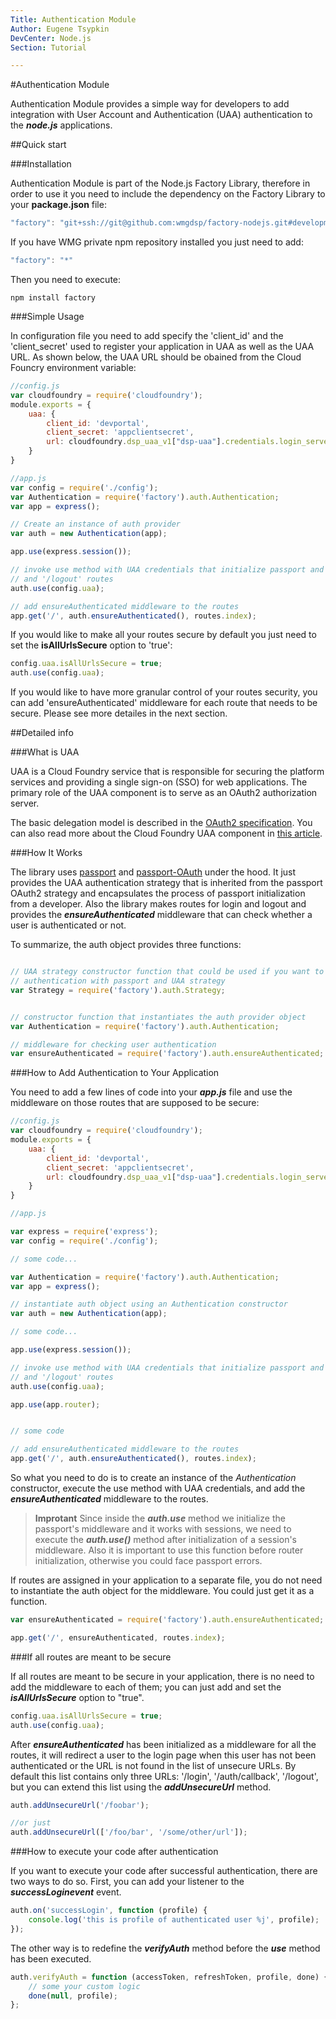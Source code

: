 ```yaml
---
Title: Authentication Module
Author: Eugene Tsypkin
DevCenter: Node.js
Section: Tutorial

---
```

#Authentication Module

Authentication Module provides a simple way for developers to add integration with  User Account and Authentication (UAA) authentication to the ***node.js*** applications.

##Quick start

###Installation

Authentication Module is part of the Node.js Factory Library, therefore in order to use it you need to include the dependency on the Factory Library to your **package.json** file:

```js
"factory": "git+ssh://git@github.com:wmgdsp/factory-nodejs.git#development"

```
If you have WMG private npm repository installed you just need to add:
```js
"factory": "*"

```

Then you need to execute:

```
npm install factory
```

###Simple Usage

In configuration file you need to add specify the 'client_id' and the 'client_secret' used to register your application in UAA as well as the UAA URL. As shown below, the UAA URL should be obained from the Cloud Founcry environment variable:

```js
//config.js
var cloudfoundry = require('cloudfoundry');
module.exports = {
    uaa: {
        client_id: 'devportal',
        client_secret: 'appclientsecret',
        url: cloudfoundry.dsp_uaa_v1["dsp-uaa"].credentials.login_server_url
    }
}

```

```js
//app.js
var config = require('./config');
var Authentication = require('factory').auth.Authentication;
var app = express();

// Create an instance of auth provider
var auth = new Authentication(app);

app.use(express.session());

// invoke use method with UAA credentials that initialize passport and makes '/login'
// and '/logout' routes 
auth.use(config.uaa);

// add ensureAuthenticated middleware to the routes 
app.get('/', auth.ensureAuthenticated(), routes.index);

```

If you would like to make all your routes secure by default you just need to set the **isAllUrlsSecure** option to 'true':

```js
config.uaa.isAllUrlsSecure = true;
auth.use(config.uaa);
```

If you would like to have more granular control of your routes security, you can add 'ensureAuthenticated' middleware for each route that needs to be secure. Please see more detailes in the next section.


##Detailed info

###What is UAA

UAA is a Cloud Foundry service that is responsible for securing the platform services and providing a single sign-on (SSO) for web applications. The primary role of the UAA component is to serve as an OAuth2 authorization server. 

The basic delegation model is described in the [OAuth2 specification](http://tools.ietf.org/html/draft-ietf-oauth-v2). You can also read more about the Cloud Foundry UAA component in [this article](http://blog.cloudfoundry.com/2012/07/23/introducing-the-uaa-and-security-for-cloud-foundry/).

###How It Works

The library uses [passport](http://passportjs.org/) and [passport-OAuth](https://github.com/jaredhanson/passport-oauth) under the hood. It just provides the UAA authentication strategy that is inherited from the passport OAuth2 strategy and encapsulates the process of passport initialization from a developer. Also the library makes routes for login and logout and provides the ***ensureAuthenticated*** middleware  that can check whether a user is authenticated or not.

To summarize, the auth object provides three functions:

```js

// UAA strategy constructor function that could be used if you want to implement your own 
// authentication with passport and UAA strategy
var Strategy = require('factory').auth.Strategy;


// constructor function that instantiates the auth provider object
var Authentication = require('factory').auth.Authentication;

// middleware for checking user authentication
var ensureAuthenticated = require('factory').auth.ensureAuthenticated;
```

###How to Add Authentication to Your Application

You need to add a few lines of code into your ***app.js*** file and use the middleware on those routes that are supposed to be secure:


```js
//config.js
var cloudfoundry = require('cloudfoundry');
module.exports = {
    uaa: {
        client_id: 'devportal',
        client_secret: 'appclientsecret',
        url: cloudfoundry.dsp_uaa_v1["dsp-uaa"].credentials.login_server_url
    }
}

```

```js
//app.js

var express = require('express');
var config = require('./config');

// some code...

var Authentication = require('factory').auth.Authentication;
var app = express();

// instantiate auth object using an Authentication constructor
var auth = new Authentication(app);

// some code... 

app.use(express.session());

// invoke use method with UAA credentials that initialize passport and makes '/login'
// and '/logout' routes 
auth.use(config.uaa);

app.use(app.router);


// some code

// add ensureAuthenticated middleware to the routes 
app.get('/', auth.ensureAuthenticated(), routes.index);

```
So what you need to do is to create an instance of the *Authentication* constructor, execute the use method with UAA credentials, and add the ***ensureAuthenticated*** middleware to the routes.

>**Improtant** Since inside the ***auth.use*** method we initialize the passport's middleware and it works with sessions, we need to execute the ***auth.use()*** method after initialization of a session's middleware. Also it is important to use this function before router initialization, otherwise you could face passport errors. 

If routes are assigned in your application to a separate file, you do not need to instantiate the auth object for the middleware. You could just get it as a function.

```js
var ensureAuthenticated = require('factory').auth.ensureAuthenticated;

app.get('/', ensureAuthenticated, routes.index);

```

###If all routes are meant to be secure

If all routes are meant to be secure in your application, there is no need to add the middleware to each of them; you can just add and set the ***isAllUrlsSecure*** option to "true".

```js
config.uaa.isAllUrlsSecure = true;
auth.use(config.uaa);
```

After ***ensureAuthenticated*** has been initialized as a middleware for all the routes, it will redirect a user to the login page when this user has not been authenticated or the URL is not found in the list of unsecure URLs. By default this list contains only three URLs: '/login', '/auth/callback', '/logout', but you can extend this list using the ***addUnsecureUrl*** method.

```js
auth.addUnsecureUrl('/foobar');

//or just
auth.addUnsecureUrl(['/foo/bar', '/some/other/url']);

```

###How to execute your code after authentication

If you want to execute your code after successful authentication, there are two ways to do so. First, you can add your listener to the ***successLoginevent*** event.

```js
auth.on('successLogin', function (profile) {
    console.log('this is profile of authenticated user %j', profile);
});

```
The other way is to redefine the ***verifyAuth*** method before the ***use*** method has been executed.

```js
auth.verifyAuth = function (accessToken, refreshToken, profile, done) {
    // some your custom logic
    done(null, profile);
};

```

